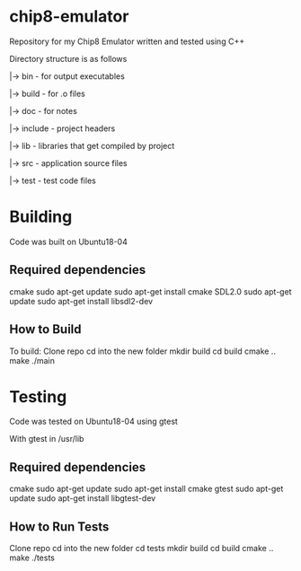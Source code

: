 # chip8-emulator
Repository for my Chip8 Emulator written and tested using C++

Directory structure is as follows

|-> bin 	- for output executables

|-> build 	- for .o files

|-> doc 	- for notes

|-> include - project headers

|-> lib 	- libraries that get compiled by project

|-> src 	- application source files

|-> test 	- test code files

# Building
Code was built on Ubuntu18-04

## Required dependencies
cmake
    sudo apt-get update
    sudo apt-get install cmake
SDL2.0
    sudo apt-get update
    sudo apt-get install libsdl2-dev

## How to Build
To build:
Clone repo
cd into the new folder
mkdir build
cd build
cmake ..
make
./main

# Testing
Code was tested on Ubuntu18-04 using gtest

With gtest in /usr/lib

## Required dependencies
cmake
    sudo apt-get update
    sudo apt-get install cmake
gtest
    sudo apt-get update
    sudo apt-get install libgtest-dev

## How to Run Tests
Clone repo
cd into the new folder
cd tests
mkdir build
cd build
cmake ..
make
./tests